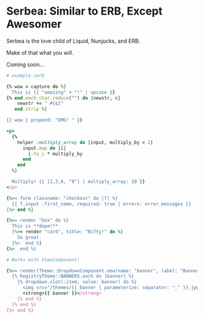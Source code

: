 # Serbea: Similar to ERB, Except Awesomer

Serbea is the love child of Liquid, Nunjucks, and ERB.

Make of that what you will.

Coming soon…

```ruby
# example.serb

{% wow = capture do %}
  This is {{ "amazing" + "!" | upcase }}
{% end.each_char.reduce("") do |newstr, c|
    newstr += " #{c}"
   end.strip %}

{{ wow | prepend: "OMG! " }}
```

```ruby
<p>
  {%
    helper :multiply_array do |input, multiply_by = 2|
      input.map do |i|
        i.to_i * multiply_by
      end
    end
  %}

  Multiply! {{ [1,3,6, "9"] | multiply_array: 10 }}
</p>
```

```ruby
{%>= form classname: "checkout" do |f| %}
  {{ f.input :first_name, required: true | errors: error_messages }}
{%> end %}
```

```ruby
{%>= render "box" do %}
  This is **dope!**
  {%>= render "card", title: "Nifty!" do %}
    So great.
  {%>  end %}
{%>  end %}
```

```ruby
# Works with ViewComponent!

{%>= render(Theme::DropdownComponent.new(name: "banner", label: "Banners")) do |dropdown| %}
  {% RegistryTheme::BANNERS.each do |banner| %}
    {% dropdown.slot(:item, value: banner) do %}
      <img src="/themes/{{ banner | parameterize: separator: "_" }}.jpg">
      <strong>{{ banner }}</strong>
    {% end %}
  {% end %}
{%> end %}
```

